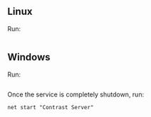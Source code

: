 <!--
title: "How To Restart Contrast"
description: "Instructions on restarting Contrast"
tags: "TeamServer restart troubleshooting"
-->

## Linux

Run:

```sudo service contrast-server restart
```


## Windows

Run:

```net stop "Contrast Server"
```

Once the service is completely shutdown, run:

```net start "Contrast Server"```
